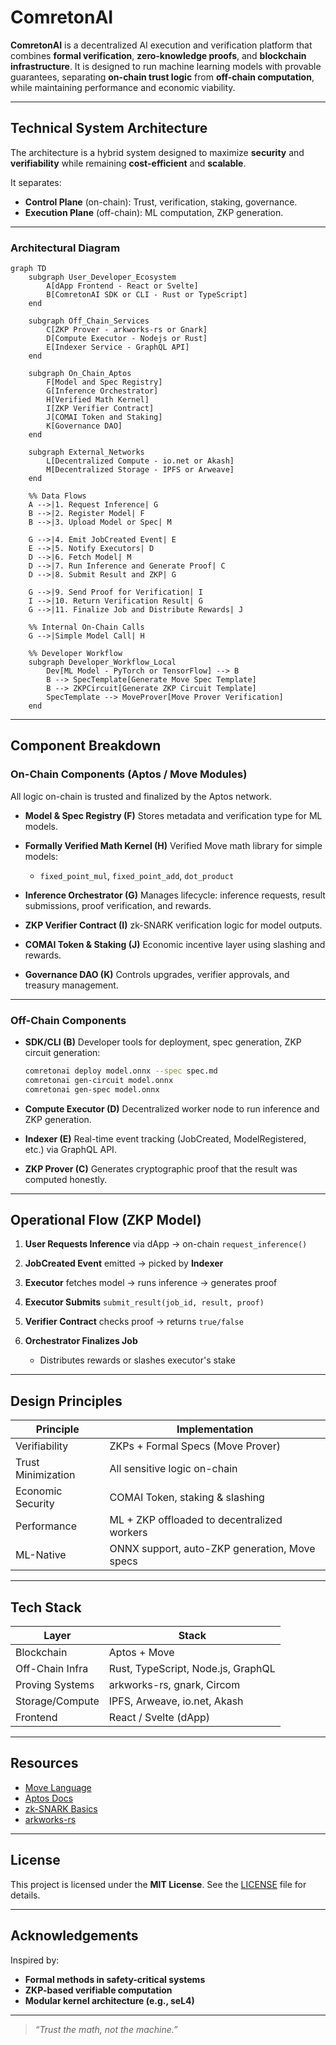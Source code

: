# ComretonAI

**ComretonAI** is a decentralized AI execution and verification platform that combines **formal verification**, **zero-knowledge proofs**, and **blockchain infrastructure**. It is designed to run machine learning models with provable guarantees, separating **on-chain trust logic** from **off-chain computation**, while maintaining performance and economic viability.

---

## Technical System Architecture

The architecture is a hybrid system designed to maximize **security** and **verifiability** while remaining **cost-efficient** and **scalable**.

It separates:
- **Control Plane** (on-chain): Trust, verification, staking, governance.
- **Execution Plane** (off-chain): ML computation, ZKP generation.

---

### Architectural Diagram

```mermaid
graph TD
    subgraph User_Developer_Ecosystem
        A[dApp Frontend - React or Svelte]
        B[ComretonAI SDK or CLI - Rust or TypeScript]
    end

    subgraph Off_Chain_Services
        C[ZKP Prover - arkworks-rs or Gnark]
        D[Compute Executor - Nodejs or Rust]
        E[Indexer Service - GraphQL API]
    end

    subgraph On_Chain_Aptos
        F[Model and Spec Registry]
        G[Inference Orchestrator]
        H[Verified Math Kernel]
        I[ZKP Verifier Contract]
        J[COMAI Token and Staking]
        K[Governance DAO]
    end

    subgraph External_Networks
        L[Decentralized Compute - io.net or Akash]
        M[Decentralized Storage - IPFS or Arweave]
    end

    %% Data Flows
    A -->|1. Request Inference| G
    B -->|2. Register Model| F
    B -->|3. Upload Model or Spec| M

    G -->|4. Emit JobCreated Event| E
    E -->|5. Notify Executors| D
    D -->|6. Fetch Model| M
    D -->|7. Run Inference and Generate Proof| C
    D -->|8. Submit Result and ZKP| G

    G -->|9. Send Proof for Verification| I
    I -->|10. Return Verification Result| G
    G -->|11. Finalize Job and Distribute Rewards| J

    %% Internal On-Chain Calls
    G -->|Simple Model Call| H

    %% Developer Workflow
    subgraph Developer_Workflow_Local
        Dev[ML Model - PyTorch or TensorFlow] --> B
        B --> SpecTemplate[Generate Move Spec Template]
        B --> ZKPCircuit[Generate ZKP Circuit Template]
        SpecTemplate --> MoveProver[Move Prover Verification]
    end
````

---

## Component Breakdown

### On-Chain Components (Aptos / Move Modules)

All logic on-chain is trusted and finalized by the Aptos network.

* **Model & Spec Registry (F)**
  Stores metadata and verification type for ML models.

* **Formally Verified Math Kernel (H)**
  Verified Move math library for simple models:

  * `fixed_point_mul`, `fixed_point_add`, `dot_product`

* **Inference Orchestrator (G)**
  Manages lifecycle: inference requests, result submissions, proof verification, and rewards.

* **ZKP Verifier Contract (I)**
  zk-SNARK verification logic for model outputs.

* **COMAI Token & Staking (J)**
  Economic incentive layer using slashing and rewards.

* **Governance DAO (K)**
  Controls upgrades, verifier approvals, and treasury management.

---

### Off-Chain Components

* **SDK/CLI (B)**
  Developer tools for deployment, spec generation, ZKP circuit generation:

  ```bash
  comretonai deploy model.onnx --spec spec.md
  comretonai gen-circuit model.onnx
  comretonai gen-spec model.onnx
  ```

* **Compute Executor (D)**
  Decentralized worker node to run inference and ZKP generation.

* **Indexer (E)**
  Real-time event tracking (JobCreated, ModelRegistered, etc.) via GraphQL API.

* **ZKP Prover (C)**
  Generates cryptographic proof that the result was computed honestly.

---

## Operational Flow (ZKP Model)

1. **User Requests Inference** via dApp → on-chain `request_inference()`
2. **JobCreated Event** emitted → picked by **Indexer**
3. **Executor** fetches model → runs inference → generates proof
4. **Executor Submits** `submit_result(job_id, result, proof)`
5. **Verifier Contract** checks proof → returns `true/false`
6. **Orchestrator Finalizes Job**

   * Distributes rewards or slashes executor's stake

---

## Design Principles

| Principle             | Implementation                                |
| --------------------- | --------------------------------------------- |
| Verifiability         | ZKPs + Formal Specs (Move Prover)             |
| Trust Minimization    | All sensitive logic on-chain                  |
| Economic Security     | COMAI Token, staking & slashing               |
| Performance           | ML + ZKP offloaded to decentralized workers   |
| ML-Native             | ONNX support, auto-ZKP generation, Move specs |

---

## Tech Stack

| Layer           | Stack                              |
| --------------- | ---------------------------------- |
| Blockchain      | Aptos + Move                       |
| Off-Chain Infra | Rust, TypeScript, Node.js, GraphQL |
| Proving Systems | arkworks-rs, gnark, Circom         |
| Storage/Compute | IPFS, Arweave, io.net, Akash       |
| Frontend        | React / Svelte (dApp)              |

---

## Resources

* [Move Language](https://move-language.github.io/move/)
* [Aptos Docs](https://aptos.dev/)
* [zk-SNARK Basics](https://z.cash/technology/zksnarks/)
* [arkworks-rs](https://github.com/arkworks-rs)

---

## License

This project is licensed under the **MIT License**.
See the [LICENSE](./LICENSE) file for details.

---

## Acknowledgements

Inspired by:

* **Formal methods in safety-critical systems**
* **ZKP-based verifiable computation**
* **Modular kernel architecture (e.g., seL4)**

---

> *“Trust the math, not the machine.”*
